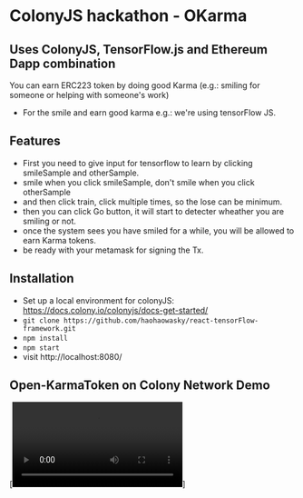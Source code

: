 # ColonyJS hackathon - OKarma 

## Uses ColonyJS, TensorFlow.js and Ethereum Dapp combination

You can earn ERC223 token by doing good Karma (e.g.: smiling for someone or helping with someone's work)
* For the smile and earn good karma e.g.: we're using tensorFlow JS.

## Features

* First you need to give input for tensorflow to learn by clicking smileSample and otherSample.
* smile when you click smileSample, don't smile when you click otherSample
* and then click train, click multiple times, so the lose can be minimum.
* then you can click Go button, it will start to detecter wheather you are smiling or not.
* once the system sees you have smiled for a while, you will be allowed to earn Karma tokens.
* be ready with your metamask for signing the Tx.

## Installation
* Set up a local environment for colonyJS: https://docs.colony.io/colonyjs/docs-get-started/
* `git clone https://github.com/haohaowasky/react-tensorFlow-framework.git`
* `npm install`
* `npm start`
* visit http://localhost:8080/

## Open-KarmaToken on Colony Network Demo
[![Watch the video](https://github.com/GothamDAO/colony-tensorflow/blob/colonyHackathon/Colony-Final-Demo.mov)]


